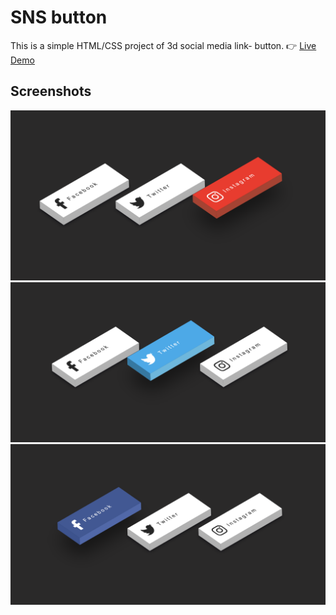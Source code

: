 # SNS button
This is a simple HTML/CSS project of 3d social media link- button.
👉 [Live Demo](https://wang1-ui.github.io/sns/)

## Screenshots

![Screenshot 1](Screenshot1.png)
![Screenshot 2](Screenshot2.png)
![Screenshot 3](Screenshot3.png)
